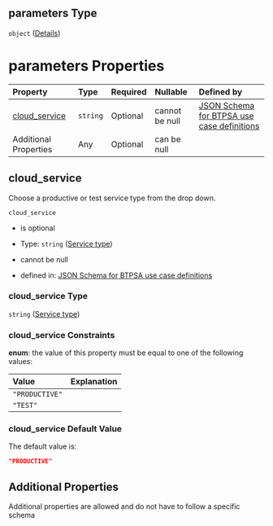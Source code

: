 ## parameters Type

`object` ([Details](btpsa-usecase-properties-services-items-allof-2-then-allof-45-then-allof-2-then-properties-parameters.md))

# parameters Properties

| Property                         | Type     | Required | Nullable       | Defined by                                                                                                                                                                                                                                                                                                   |
| :------------------------------- | :------- | :------- | :------------- | :----------------------------------------------------------------------------------------------------------------------------------------------------------------------------------------------------------------------------------------------------------------------------------------------------------- |
| [cloud\_service](#cloud_service) | `string` | Optional | cannot be null | [JSON Schema for BTPSA use case definitions](btpsa-usecase-properties-services-items-allof-2-then-allof-45-then-allof-2-then-properties-parameters-properties-service-type.md "undefined#/properties/services/items/allOf/2/then/allOf/45/then/allOf/2/then/properties/parameters/properties/cloud_service") |
| Additional Properties            | Any      | Optional | can be null    |                                                                                                                                                                                                                                                                                                              |

## cloud\_service

Choose a productive or test service type from the drop down.

`cloud_service`

*   is optional

*   Type: `string` ([Service type](btpsa-usecase-properties-services-items-allof-2-then-allof-45-then-allof-2-then-properties-parameters-properties-service-type.md))

*   cannot be null

*   defined in: [JSON Schema for BTPSA use case definitions](btpsa-usecase-properties-services-items-allof-2-then-allof-45-then-allof-2-then-properties-parameters-properties-service-type.md "undefined#/properties/services/items/allOf/2/then/allOf/45/then/allOf/2/then/properties/parameters/properties/cloud_service")

### cloud\_service Type

`string` ([Service type](btpsa-usecase-properties-services-items-allof-2-then-allof-45-then-allof-2-then-properties-parameters-properties-service-type.md))

### cloud\_service Constraints

**enum**: the value of this property must be equal to one of the following values:

| Value          | Explanation |
| :------------- | :---------- |
| `"PRODUCTIVE"` |             |
| `"TEST"`       |             |

### cloud\_service Default Value

The default value is:

```json
"PRODUCTIVE"
```

## Additional Properties

Additional properties are allowed and do not have to follow a specific schema

